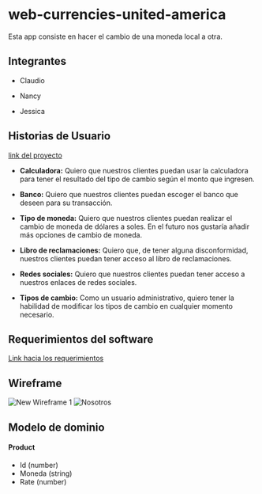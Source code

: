 # web-currencies-united-america

Esta app consiste en hacer el cambio de una moneda local a otra.

## Integrantes

- Claudio

- Nancy

- Jessica

## Historias de Usuario

[link del proyecto](https://github.com/orgs/currencies-united-america/projects/1)

- **Calculadora:** Quiero que nuestros clientes puedan usar la calculadora para tener el resultado del tipo de cambio según el monto que ingresen.

- **Banco:** Quiero que nuestros clientes puedan escoger el banco que deseen para su transacción.

- **Tipo de moneda:** Quiero que nuestros clientes puedan realizar el cambio de moneda de dólares a soles. En el futuro nos gustaría añadir más opciones de cambio de moneda.

- **Libro de reclamaciones:** Quiero que, de tener alguna disconformidad, nuestros clientes puedan tener acceso al libro de reclamaciones.

- **Redes sociales:** Quiero que nuestros clientes puedan tener acceso a nuestros enlaces de redes sociales.

- **Tipos de cambio:** Como un usuario administrativo, quiero tener la habilidad de modificar los tipos de cambio en cualquier momento necesario.

## Requerimientos del software

[Link hacia los requerimientos](requirements.md)

## Wireframe
![New Wireframe 1](https://github.com/user-attachments/assets/2d037060-b108-458c-a16d-865b096a9d22)
![Nosotros](https://github.com/user-attachments/assets/50dce79f-3ed0-42b0-8704-25afd3caf2b5)

    
## Modelo de dominio

#### Product

- Id (number)
- Moneda (string)
- Rate (number)
